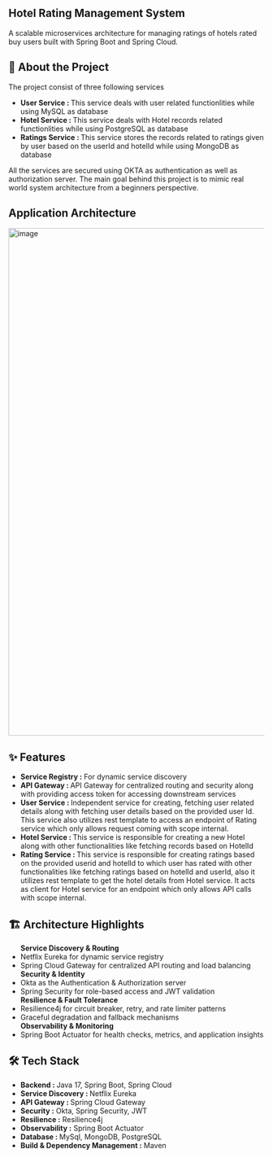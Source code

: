 <H2>Hotel Rating Management System</H2>
<span>A scalable microservices architecture for managing ratings of hotels rated buy users built with Spring Boot and Spring Cloud.</span>
<H2>🚀 About the Project</H2>
<span>The project consist of three following services
	<ul style="list-style-type:disc">
		<li><b>User Service : </b>This service deals with user related functionlities while using MySQL as database</li>
		<li><b>Hotel Service : </b>This service deals with Hotel records related functionlities while using PostgreSQL as database</li>
		<li><b>Ratings Service : </b>This service stores the records related to ratings given by user based on the userId and hotelId while using MongoDB as database</li>
	</ul>
	All the services are secured using OKTA as authentication as well as authorization server. The main goal behind this project is to mimic real world system architecture from a beginners perspective.
</span>
<H2>Application Architecture</H2>
<span><img width="1765" height="998" alt="image" src="https://github.com/user-attachments/assets/5d0ab858-7031-4bbd-a1a5-c72aebdbde1b" /></span>
<H2>✨ Features</H2>
<span><ul style="list-style-type:disc">
	<li><b>Service Registry :</b> For dynamic service discovery</li>
	<li><b>API Gateway : </b>API Gateway for centralized routing and security along with providing access token for accessing downstream services</li>
	<li><b>User Service : </b>Independent service for creating, fetching user related details along with fetching user details based on the provided user Id. This service also utilizes rest template to access an endpoint of Rating service which only allows request coming with scope internal.</li>
	<li><b>Hotel Service : </b>This service is responsible for creating a new Hotel along with other functionalities like fetching records based on HotelId</li>
	<li><b>Rating Service : </b>This service is responsible for creating ratings based on the provided userid and hotelId to which user has rated with other functionalities like fetching ratings based on hotelId and userId, also it utilizes rest template to get the hotel details from Hotel service. It acts as client for Hotel service for an endpoint which only allows API calls with scope internal.  
</ul></span>
<H2>🏗 Architecture Highlights</H2>
<span><ul style="list-style-type:disc">
	<b>Service Discovery & Routing</b>
	<li>Netflix Eureka for dynamic service registry</li>
	<li>Spring Cloud Gateway for centralized API routing and load balancing</li>
	<b>Security & Identity</b>
    <li>Okta as the Authentication & Authorization server
    <li>Spring Security for role-based access and JWT validation</li>
	<b>Resilience & Fault Tolerance</b>
    <li>Resilience4j for circuit breaker, retry, and rate limiter patterns
    <li>Graceful degradation and fallback mechanisms</li>
	<b>Observability & Monitoring</b>
    <li>Spring Boot Actuator for health checks, metrics, and application insights
</ul>
</span>
<H2>🛠 Tech Stack</H2>
<span><ul style="list-style-type:disc">
	<li><b>Backend : </b> Java 17, Spring Boot, Spring Cloud<br>
	<li><b>Service Discovery : </b> Netflix Eureka<br>
    <li><b>API Gateway : </b> Spring Cloud Gateway<br>
    <li><b>Security :</b> Okta, Spring Security, JWT<br>
    <li><b>Resilience :</b> Resilience4j<br>
    <li><b>Observability :</b> Spring Boot Actuator<br>
    <li><b>Database : </b>MySql, MongoDB, PostgreSQL<br>
    <li><b>Build & Dependency Management :</b> Maven<br>
</ul>
</span>
